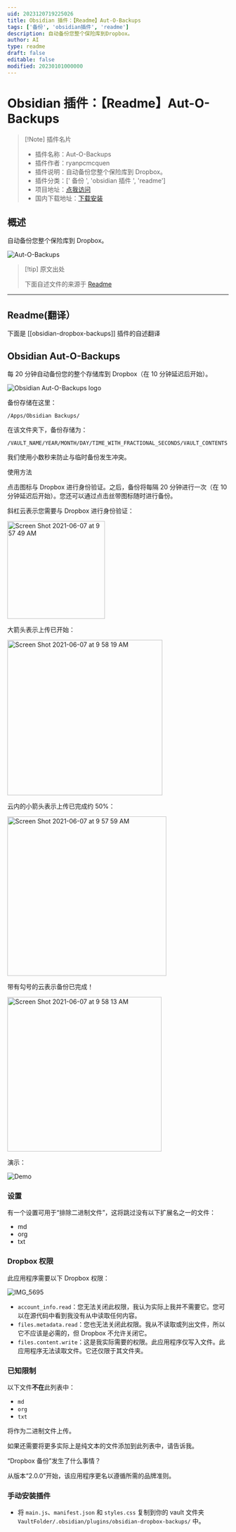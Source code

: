 ```yaml
---
uid: 2023120719225026
title: Obsidian 插件：【Readme】Aut-O-Backups
tags: ['备份', 'obsidian插件', 'readme']
description: 自动备份您整个保险库到Dropbox。
author: AI
type: readme
draft: false
editable: false
modified: 20230101000000
---
```


# Obsidian 插件：【Readme】Aut-O-Backups

> [!Note] 插件名片
> - 插件名称：Aut-O-Backups
> - 插件作者：ryanpcmcquen
> - 插件说明：自动备份您整个保险库到 Dropbox。
> - 插件分类：[' 备份 ', 'obsidian 插件 ', 'readme']
> - 项目地址：[点我访问](https://github.com/ryanpcmcquen/obsidian-dropbox-backups)
> - 国内下载地址：[下载安装](https://pkmer.cn/products/plugin/pluginMarket/?obsidian-dropbox-backups)

## 概述

自动备份您整个保险库到 Dropbox。

![Aut-O-Backups](https://cdn.pkmer.cn/covers/obsidian-dropbox-backups.gif)

> [!tip] 原文出处
>
>下面自述文件的来源于 [Readme](https://ghproxy.net/https://raw.githubusercontent.com/ryanpcmcquen/obsidian-dropbox-backups/master/README.md)
>

---

## Readme(翻译）

下面是 [[obsidian-dropbox-backups]] 插件的自述翻译

## Obsidian Aut-O-Backups

每 20 分钟自动备份您的整个存储库到 Dropbox（在 10 分钟延迟后开始）。

![Obsidian Aut-O-Backups logo](https://cdn.pkmer.cn/covers/obsidian-dropbox-backups_2_0.png!pkmer)

备份存储在这里：

```
/Apps/Obsidian Backups/
```

在该文件夹下，备份存储为：

```
/VAULT_NAME/YEAR/MONTH/DAY/TIME_WITH_FRACTIONAL_SECONDS/VAULT_CONTENTS
```

我们使用小数秒来防止与临时备份发生冲突。

使用方法

点击图标与 Dropbox 进行身份验证。之后，备份将每隔 20 分钟进行一次（在 10 分钟延迟后开始）。您还可以通过点击丝带图标随时进行备份。

斜杠云表示您需要与 Dropbox 进行身份验证：

<img width="222" alt="Screen Shot 2021-06-07 at 9 57 49 AM" src="https://user-images.githubusercontent.com/772937/121060384-68e7f600-c777-11eb-98df-093799e28eca.png">

大箭头表示上传已开始：

<img width="353" alt="Screen Shot 2021-06-07 at 9 58 19 AM" src="https://user-images.githubusercontent.com/772937/121060390-6ab1b980-c777-11eb-8663-86d53f6ad893.png">

云内的小箭头表示上传已完成约 50%：

<img width="362" alt="Screen Shot 2021-06-07 at 9 57 59 AM" src="https://user-images.githubusercontent.com/772937/121060385-69808c80-c777-11eb-9251-e6e2a92ddb72.png">

带有勾号的云表示备份已完成！

<img width="351" alt="Screen Shot 2021-06-07 at 9 58 13 AM" src="https://user-images.githubusercontent.com/772937/121060387-6a192300-c777-11eb-83de-a6c71c8b71af.png">

演示：

![Demo](https://cdn.pkmer.cn/covers/obsidian-dropbox-backups_1_0.gif)

### 设置

有一个设置可用于“排除二进制文件”，这将跳过没有以下扩展名之一的文件：

- md
- org
- txt

### Dropbox 权限

此应用程序需要以下 Dropbox 权限：

![IMG_5695](https://cdn.pkmer.cn/covers/obsidian-dropbox-backups_1_1.png!pkmer)

- `account_info.read`：您无法关闭此权限，我认为实际上我并不需要它。您可以在源代码中看到我没有从中读取任何内容。
- `files.metadata.read`：您也无法关闭此权限。我从不读取或列出文件，所以它不应该是必需的，但 Dropbox 不允许关闭它。
- `files.content.write`：这是我实际需要的权限。此应用程序仅写入文件。此应用程序无法读取文件。它还仅限于其文件夹。

### 已知限制

以下文件**不在**此列表中：

- `md`
- `org`
- `txt`

将作为二进制文件上传。

如果还需要将更多实际上是纯文本的文件添加到此列表中，请告诉我。

“Dropbox 备份”发生了什么事情？

从版本“2.0.0”开始，该应用程序更名以遵循所需的品牌准则。

### 手动安装插件

- 将 `main.js`、`manifest.json` 和 `styles.css` 复制到你的 vault 文件夹 `VaultFolder/.obsidian/plugins/obsidian-dropbox-backups/` 中。



